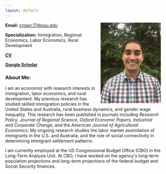 ```yaml
---
layout: default
---
```

<img src = "IMG_7383.JPG" align="right" height = "260" > 






**Email:** crown.17@osu.edu 

**Specialization:** Immigration, Regional Economics, Labor Economics, Rural Development


**[CV](Crown_CV_2021.pdf)**


**[Google Scholar](https://scholar.google.com/citations?user=BmpRN8sAAAAJ&hl=en)**




### About Me:
I am an economist with research interests in immigration, labor economics, and rural development. My previous research has studied skilled immigration policies in the United States and Australia, rural business dynamics, and gender wage inequality. This research has been published in journals including *Research Policy, Journal of Regional Science, Oxford Economic Papers, Industrial and Corporate Change*, and the *American Journal of Agricultural Economics*. My ongoing research studies the labor market assimilation of immigrants in the U.S. and Australia, and the role of social connectivity in determining immigrant settlement patterns. 

I am currently employed at the US Congressional Budget Office (CBO) in the Long-Term Analysis Unit. At CBO, I have worked on the agency's long-term population projections and long-term projections of the federal budget and Social Security finances. 
